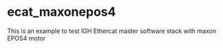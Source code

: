 # ecat_maxonepos4
This is an example to test IGH Ethercat master software stack with maxon EPOS4 motor
